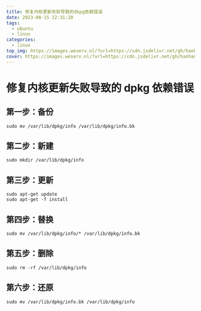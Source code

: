 ```yaml
---
title: 修复内核更新失败导致的dkpg依赖错误
date: 2023-08-15 22:31:20
tags: 
  - ubuntu
  - linux
categories: 
  - linux
top_img: https://images.weserv.nl/?url=https://cdn.jsdelivr.net/gh/hanhan3344/pic/note_pic/elysia05.jpg&default=https://cdn.jsdelivr.net/gh/hanhan3344/pic/note_pic/elysia05.jpg
cover: https://images.weserv.nl/?url=https://cdn.jsdelivr.net/gh/hanhan3344/pic/note_pic/20230815220009.jpg&default=https://cdn.jsdelivr.net/gh/hanhan3344/pic/note_pic/20230815220009.jpg
---
```


# 修复内核更新失败导致的 dpkg 依赖错误

## 第一步：备份

```shell
sudo mv /var/lib/dpkg/info /var/lib/dpkg/info.bk
```

## 第二步：新建

```shell
sudo mkdir /var/lib/dpkg/info
```

## 第三步：更新

```shell
sudo apt-get update 
sudo apt-get -f install
```

## 第四步：替换

```shell
sudo mv /var/lib/dpkg/info/* /var/lib/dpkg/info.bk
```

## 第五步：删除

```shell
sudo rm -rf /var/lib/dpkg/info 
```

## 第六步：还原

```shell
sudo mv /var/lib/dpkg/info.bk /var/lib/dpkg/info 
```

